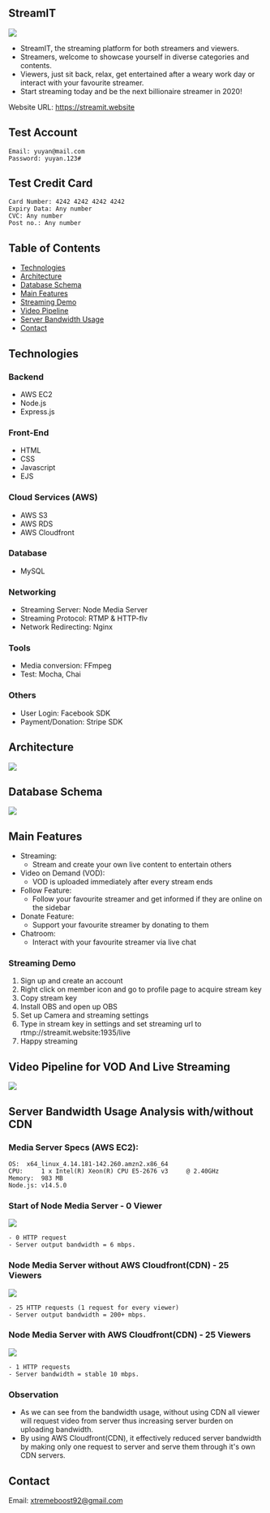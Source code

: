 ## StreamIT
![](https://i.imgur.com/3caehri.jpg)

- StreamIT, the streaming platform for both streamers and viewers. 
- Streamers, welcome to showcase yourself in diverse categories and contents.
- Viewers, just sit back, relax, get entertained after a weary work day or interact with your favourite streamer.
- Start streaming today and be the next billionaire streamer in 2020!

Website URL: https://streamit.website

## Test Account
    Email: yuyan@mail.com
    Password: yuyan.123#
     
## Test Credit Card
    Card Number: 4242 4242 4242 4242
    Expiry Data: Any number
    CVC: Any number
    Post no.: Any number

## Table of Contents

- [Technologies](#Technologies)
- [Architecture](#Architecture)
- [Database Schema](#Database-Schema)
- [Main Features](#Main-Features)
- [Streaming Demo](#Streaming-Demo)
- [Video Pipeline](#Video-Pipeline-for-VOD-And-Live-Streaming)
- [Server Bandwidth Usage](#Server-Bandwidth-Usage-Analysis)
- [Contact](#Contact)

## Technologies

### Backend

- AWS EC2
- Node.js
- Express.js

### Front-End
- HTML
- CSS
- Javascript
- EJS

### Cloud Services (AWS)
- AWS S3
- AWS RDS
- AWS Cloudfront
<!-- - AWS Elastic Load Balancer -->

### Database
- MySQL

### Networking
- Streaming Server: Node Media Server
- Streaming Protocol: RTMP & HTTP-flv
- Network Redirecting: Nginx

### Tools
- Media conversion: FFmpeg
- Test: Mocha, Chai
<!-- - CI/CD: Docker, Jenkins -->

### Others
- User Login: Facebook SDK
- Payment/Donation: Stripe SDK

## Architecture
![](https://i.imgur.com/ByAECvk.png)

## Database Schema
![](https://i.imgur.com/OnErgIb.png)

## Main Features

- Streaming:
    - Stream and create your own live content to entertain others
- Video on Demand (VOD):
    - VOD is uploaded immediately after every stream ends
- Follow Feature:
    - Follow your favourite streamer and get informed if they are online on the sidebar
- Donate Feature:
    - Support your favourite streamer by donating to them
- Chatroom:
    - Interact with your favourite streamer via live chat

### Streaming Demo
1. Sign up and create an account
2. Right click on member icon and go to profile page to acquire stream key
3. Copy stream key
4. Install OBS and open up OBS
5. Set up Camera and streaming settings
6. Type in stream key in settings and set streaming url to rtmp://streamit.website:1935/live
7. Happy streaming

## Video Pipeline for VOD And Live Streaming
![](https://i.imgur.com/YSEn9Oo.png)

## Server Bandwidth Usage Analysis with/without CDN

### Media Server Specs (AWS EC2): 
    OS:	 x64_linux_4.14.181-142.260.amzn2.x86_64
    CPU:	 1 x Intel(R) Xeon(R) CPU E5-2676 v3     @ 2.40GHz
    Memory:	 983 MB
    Node.js: v14.5.0

### Start of Node Media Server - 0 Viewer
![](https://i.imgur.com/GkI7hxm.png)

    - 0 HTTP request
    - Server output bandwidth = 6 mbps.

### Node Media Server without AWS Cloudfront(CDN) - 25 Viewers
![](https://i.imgur.com/WH6ogW4.png)

    - 25 HTTP requests (1 request for every viewer)
    - Server output bandwidth = 200+ mbps.

### Node Media Server with AWS Cloudfront(CDN) - 25 Viewers
![](https://i.imgur.com/G4ST7eg.png)

    - 1 HTTP requests 
    - Server bandwidth = stable 10 mbps.

### Observation
- As we can see from the bandwidth usage, without using CDN all viewer will request video from server thus increasing server burden on uploading bandwidth.
- By using AWS Cloudfront(CDN), it effectively reduced server bandwidth by making only one request to server and serve them through it's own CDN servers.

## Contact
Email: xtremeboost92@gmail.com